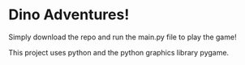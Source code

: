 # Dino Adventures!

Simply download the repo and run the main.py file to play the game!

This project uses python and the python graphics library pygame.